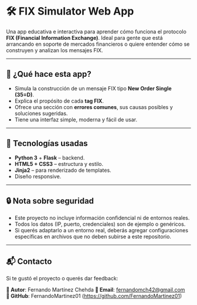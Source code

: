 # 🛠️ FIX Simulator Web App

Una app educativa e interactiva para aprender cómo funciona el protocolo **FIX (Financial Information Exchange)**. Ideal para gente que está arrancando en soporte de mercados financieros o quiere entender cómo se construyen y analizan los mensajes FIX.

---

## 🚀 ¿Qué hace esta app?

- Simula la construcción de un mensaje FIX tipo **New Order Single (35=D)**.
- Explica el propósito de cada **tag FIX**.
- Ofrece una sección con **errores comunes**, sus causas posibles y soluciones sugeridas.
- Tiene una interfaz simple, moderna y fácil de usar.

---

## 🧪 Tecnologías usadas

- **Python 3** + **Flask** – backend.
- **HTML5 + CSS3** – estructura y estilo.
- **Jinja2** – para renderizado de templates.
- Diseño responsive.

---

## 🔒 Nota sobre seguridad
- Este proyecto no incluye información confidencial ni de entornos reales.
- Todos los datos (IP, puerto, credenciales) son de ejemplo o genéricos.
- Si querés adaptarlo a un entorno real, deberás agregar configuraciones específicas en archivos que no deben subirse a este repositorio.

---

## 📬 Contacto

Si te gustó el proyecto o querés dar feedback:

**👤 Autor**: Fernando Martínez Chehda 
**📧 Email**: fernandomch42@gmail.com  
**🐙 GitHub**: FernandoMartinez01 (https://github.com/FernandoMartinez01)
